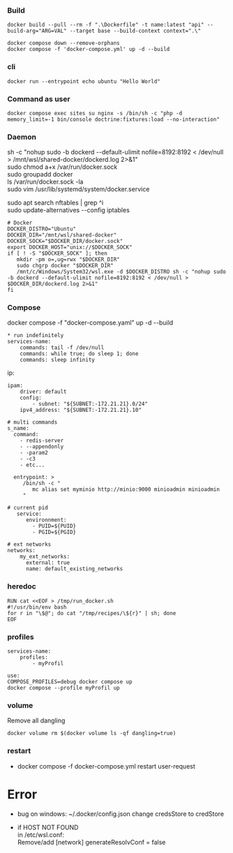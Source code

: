 ### Build  

```
docker build --pull --rm -f ".\Dockerfile" -t name:latest "api" --build-arg="ARG=VAL" --target base --build-context context=".\"

docker compose down --remove-orphans
docker compose -f 'docker-compose.yml' up -d --build
```

### cli

```
docker run --entrypoint echo ubuntu "Hello World"
```

### Command as user

```
docker compose exec sites su nginx -s /bin/sh -c "php -d memory_limit=-1 bin/console doctrine:fixtures:load --no-interaction"
```

### Daemon

sh -c "nohup sudo -b dockerd --default-ulimit nofile=8192:8192 < /dev/null > /mnt/wsl/shared-docker/dockerd.log 2>&1"  
sudo chmod a+x /var/run/docker.sock   
sudo groupadd docker  
ls /var/run/docker.sock -la  
sudo vim /usr/lib/systemd/system/docker.service  

sudo apt search nftables | grep ^i  
sudo update-alternatives --config iptables  

```
# Docker
DOCKER_DISTRO="Ubuntu"
DOCKER_DIR="/mnt/wsl/shared-docker"
DOCKER_SOCK="$DOCKER_DIR/docker.sock"
export DOCKER_HOST="unix://$DOCKER_SOCK"
if [ ! -S "$DOCKER_SOCK" ]; then
   mkdir -pm o=,ug=rwx "$DOCKER_DIR"
   sudo chgrp docker "$DOCKER_DIR"
   /mnt/c/Windows/System32/wsl.exe -d $DOCKER_DISTRO sh -c "nohup sudo -b dockerd --default-ulimit nofile=8192:8192 < /dev/null > $DOCKER_DIR/dockerd.log 2>&1"
fi
```

### Compose

docker compose -f "docker-compose.yaml" up -d --build  

```
* run indefinitely
services-name:
    commands: tail -f /dev/null
    commands: while true; do sleep 1; done
    commands: sleep infinity
```

ip:
```
ipam:
    driver: default
    config:
        - subnet: "${SUBNET:-172.21.21}.0/24"
    ipv4_address: "${SUBNET:-172.21.21}.10"
```

```
# multi commands
s_name:
  command:
    - redis-server
    - --appendonly
    - -param2
    - -c3
    - etc...
 
  entrypoint: >
	 /bin/sh -c "
		mc alias set myminio http://minio:9000 minioadmin minioadmin
	 "

# current pid
   service:
      environnment:
        - PUID=${PUID}
        - PGID=${PGID}

# ext networks
networks:
    my_ext_networks:
      external: true
      name: default_existing_networks
```

### heredoc

```
RUN cat <<EOF > /tmp/run_docker.sh
#!/usr/bin/env bash
for r in "\$@"; do cat "/tmp/recipes/\${r}" | sh; done
EOF
```

### profiles

```
services-name:
    profiles:
        - myProfil

use:
COMPOSE_PROFILES=debug docker compose up
docker compose --profile myProfil up
```

### volume

Remove all dangling
```
docker volume rm $(docker volume ls -qf dangling=true)
```

### restart
- docker compose -f docker-compose.yml restart user-request

# Error

- bug on windows:
~/.docker/config.json change credsStore to credStore

* if HOST NOT FOUND  
in /etc/wsl.conf:  
Remove/add [network] generateResolvConf = false

